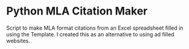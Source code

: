 # Python MLA Citation Maker
 Script to make MLA format citations from an Excel spreadsheet filled in using the Template.
 I created this as an alternative to using ad filled websites.
